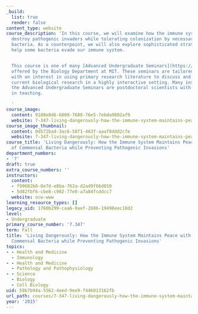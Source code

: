 ```yaml
---
_build:
  list: true
  render: false
content_type: website
course_description: 'In this course, we will examine how the immune system acts to
  destroy pathogenic invaders while tolerating colonization by necessary commensal
  bacteria. As a counterpoint, we will also explore sophisticated strategies that
  help some bacteria evade our immune system.


  This course is one of many [Advanced Undergraduate Seminars](https://biology.mit.edu/undergraduate/course_listings/advanced_undergraduate_seminars)
  offered by the Biology Department at MIT. These seminars are tailored for students
  with an interest in using primary research literature to discuss and learn about
  current biological research in a highly interactive setting. Many instructors of
  the Advanced Undergraduate Seminars are postdoctoral scientists with a strong interest
  in teaching.

  '
course_image:
  content: 9180e8d6-6809-7680-76e5-7ebda9802af9
  website: 7-347-living-dangerously-how-the-immune-system-maintains-peace-with-trillions-of-commensal-bacteria-while-preventing-pathogenic-invasions-fall-2015
course_image_thumbnail:
  content: 0d572ba4-3ac6-58f1-463f-aaaf0ddd2cfe
  website: 7-347-living-dangerously-how-the-immune-system-maintains-peace-with-trillions-of-commensal-bacteria-while-preventing-pathogenic-invasions-fall-2015
course_title: 'Living Dangerously: How the Immune System Maintains Peace with Trillions
  of Commensal Bacteria while Preventing Pathogenic Invasions'
department_numbers:
- '7'
draft: true
extra_course_numbers: ''
instructors:
  content:
  - f99682b8-8e7d-e8ba-762a-d2ad9f66d010
  - 5d82fbf6-cbe8-c982-77e0-a7a84fcddcc7
  website: ocw-www
learning_resource_types: []
legacy_uid: 1760b299-caa6-9aef-2606-19498eec18d2
level:
- Undergraduate
primary_course_number: '7.347'
term: Fall
title: 'Living Dangerously: How the Immune System Maintains Peace with Trillions of
  Commensal Bacteria while Preventing Pathogenic Invasions'
topics:
- - Health and Medicine
  - Immunology
- - Health and Medicine
  - Pathology and Pathophysiology
- - Science
  - Biology
  - Cell Biology
uid: 59b7b94a-5562-4eed-9ee9-f446013162fb
url_path: courses/7-347-living-dangerously-how-the-immune-system-maintains-peace-with-trillions-of-commensal-bacteria-while-preventing-pathogenic-invasions-fall-2015
year: '2015'
---
```

